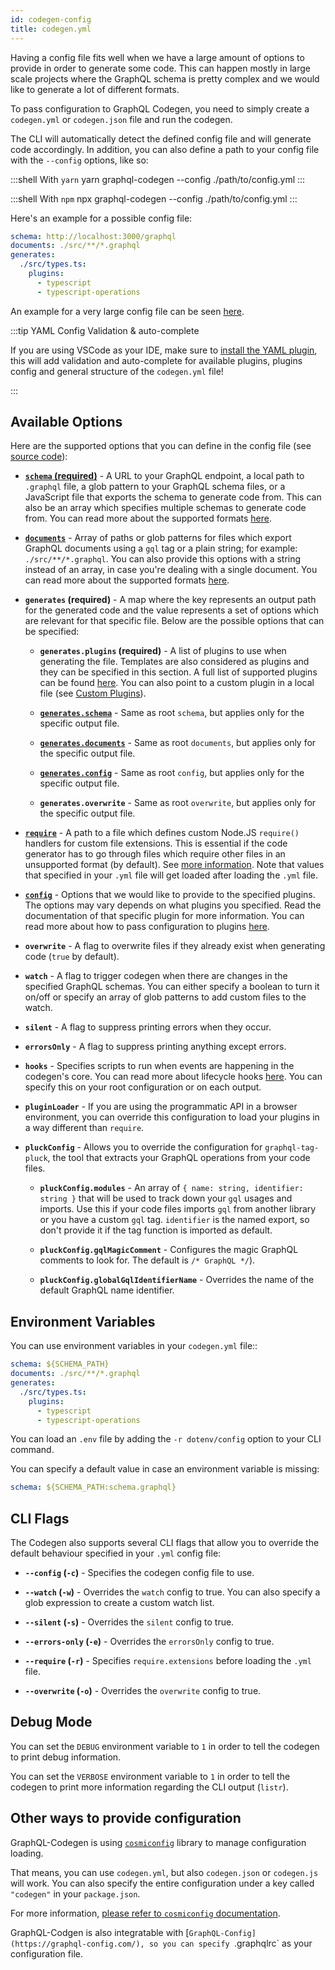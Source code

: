 ```yaml
---
id: codegen-config
title: codegen.yml
---
```


Having a config file fits well when we have a large amount of options to provide in order to generate some code. This can happen mostly in large scale projects where the GraphQL schema is pretty complex and we would like to generate a lot of different formats.

To pass configuration to GraphQL Codegen, you need to simply create a `codegen.yml` or `codegen.json` file and run the codegen.

The CLI will automatically detect the defined config file and will generate code accordingly. In addition, you can also define a path to your config file with the `--config` options, like so:

:::shell With `yarn`
yarn graphql-codegen --config ./path/to/config.yml
:::

:::shell With `npm`
npx graphql-codegen --config ./path/to/config.yml
:::

Here's an example for a possible config file:

```yml
schema: http://localhost:3000/graphql
documents: ./src/**/*.graphql
generates:
  ./src/types.ts:
    plugins:
      - typescript
      - typescript-operations
```

An example for a very large config file can be seen [here](https://github.com/dotansimha/graphql-code-generator/blob/master/dev-test/codegen.yml).

:::tip YAML Config Validation & auto-complete

If you are using VSCode as your IDE, make sure to [install the YAML plugin](https://marketplace.visualstudio.com/items?itemName=redhat.vscode-yaml), this will add validation and auto-complete for available plugins, plugins config and general structure of the `codegen.yml` file!

:::

## Available Options

Here are the supported options that you can define in the config file (see [source code](https://github.com/dotansimha/graphql-code-generator/blob/master/packages/utils/plugins-helpers/src/types.ts#L92)):

- [**`schema` (required)**](schema-field.md#root-level) - A URL to your GraphQL endpoint, a local path to `.graphql` file, a glob pattern to your GraphQL schema files, or a JavaScript file that exports the schema to generate code from. This can also be an array which specifies multiple schemas to generate code from. You can read more about the supported formats [here](schema-field.md#available-formats).

- [**`documents`**](documents-field.md#root-level) - Array of paths or glob patterns for files which export GraphQL documents using a `gql` tag or a plain string; for example: `./src/**/*.graphql`. You can also provide this options with a string instead of an array, in case you're dealing with a single document. You can read more about the supported formats [here](documents-field.md#available-formats).

- **`generates` (required)** - A map where the key represents an output path for the generated code and the value represents a set of options which are relevant for that specific file. Below are the possible options that can be specified:

  - **`generates.plugins` (required)** - A list of plugins to use when generating the file. Templates are also considered as plugins and they can be specified in this section. A full list of supported plugins can be found [here](../plugins/index.md). You can also point to a custom plugin in a local file (see [Custom Plugins](../custom-codegen/index.md)).

  - [**`generates.schema`**](schema-field.md#output-file-level) - Same as root `schema`, but applies only for the specific output file.

  - [**`generates.documents`**](documents-field.md#output-file-level) - Same as root `documents`, but applies only for the specific output file.

  - [**`generates.config`**](config-field.md#output-level) - Same as root `config`, but applies only for the specific output file.

  - **`generates.overwrite`** - Same as root `overwrite`, but applies only for the specific output file.

- [**`require`**](require-field.md) - A path to a file which defines custom Node.JS `require()` handlers for custom file extensions. This is essential if the code generator has to go through files which require other files in an unsupported format (by default). See [more information](https://gist.github.com/jamestalmage/df922691475cff66c7e6). Note that values that specified in your `.yml` file will get loaded after loading the `.yml` file.

- [**`config`**](config-field.md#root-level) - Options that we would like to provide to the specified plugins. The options may vary depends on what plugins you specified. Read the documentation of that specific plugin for more information. You can read more about how to pass configuration to plugins [here](config-field.md).

- **`overwrite`** - A flag to overwrite files if they already exist when generating code (`true` by default).

- **`watch`** - A flag to trigger codegen when there are changes in the specified GraphQL schemas. You can either specify a boolean to turn it on/off or specify an array of glob patterns to add custom files to the watch.

- **`silent`** - A flag to suppress printing errors when they occur.

- **`errorsOnly`** - A flag to suppress printing anything except errors.

- **`hooks`** - Specifies scripts to run when events are happening in the codegen's core. You can read more about lifecycle hooks [here](lifecycle-hooks.md). You can specify this on your root configuration or on each output.

- **`pluginLoader`** - If you are using the programmatic API in a browser environment, you can override this configuration to load your plugins in a way different than `require`.

- **`pluckConfig`** - Allows you to override the configuration for `graphql-tag-pluck`, the tool that extracts your GraphQL operations from your code files.

  - **`pluckConfig.modules`** - An array of `{ name: string, identifier: string }` that will be used to track down your `gql` usages and imports. Use this if your code files imports `gql` from another library or you have a custom `gql` tag. `identifier` is the named export, so don't provide it if the tag function is imported as default.

  - **`pluckConfig.gqlMagicComment`** - Configures the magic GraphQL comments to look for. The default is `/* GraphQL */`).

  - **`pluckConfig.globalGqlIdentifierName`** - Overrides the name of the default GraphQL name identifier.

## Environment Variables

You can use environment variables in your `codegen.yml` file::

```yml
schema: ${SCHEMA_PATH}
documents: ./src/**/*.graphql
generates:
  ./src/types.ts:
    plugins:
      - typescript
      - typescript-operations
```

You can load an `.env` file by adding the `-r dotenv/config` option to your CLI command.

You can specify a default value in case an environment variable is missing:

```yml
schema: ${SCHEMA_PATH:schema.graphql}
```

## CLI Flags

The Codegen also supports several CLI flags that allow you to override the default behaviour specified in your `.yml` config file:

- **`--config` (`-c`)** - Specifies the codegen config file to use.

- **`--watch` (`-w`)** - Overrides the `watch` config to true. You can also specify a glob expression to create a custom watch list.

- **`--silent` (`-s`)** - Overrides the `silent` config to true.

- **`--errors-only` (`-e`)** - Overrides the `errorsOnly` config to true.

- **`--require` (`-r`)** - Specifies `require.extensions` before loading the `.yml` file.

- **`--overwrite` (`-o`)** - Overrides the `overwrite` config to true.

## Debug Mode

You can set the `DEBUG` environment variable to `1` in order to tell the codegen to print debug information.

You can set the `VERBOSE` environment variable to `1` in order to tell the codegen to print more information regarding the CLI output (`listr`).

## Other ways to provide configuration

GraphQL-Codegen is using [`cosmiconfig`](https://github.com/davidtheclark/cosmiconfig) library to manage configuration loading.

That means, you can use `codegen.yml`, but also `codegen.json` or `codegen.js` will work. You can also specify the entire configuration under a key called `"codegen"` in your `package.json`.

For more information, [please refer to `cosmiconfig` documentation](https://github.com/davidtheclark/cosmiconfig#cosmiconfig).

GraphQL-Codgen is also integratable with [`GraphQL-Config](https://graphql-config.com/), so you can specify `.graphqlrc` as your configuration file.
